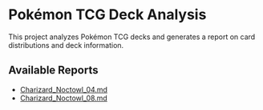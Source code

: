 # Pokémon TCG Deck Analysis

This project analyzes Pokémon TCG decks and generates a report on card distributions and deck information.

## Available Reports
- [Charizard_Noctowl_04.md](reports/Charizard_Noctowl_04.md)
- [Charizard_Noctowl_08.md](reports/Charizard_Noctowl_08.md)
